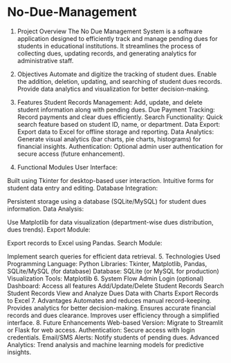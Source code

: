 # No-Due-Management
1. Project Overview
The No Due Management System is a software application designed to efficiently track and manage pending dues for students in educational institutions. It streamlines the process of collecting dues, updating records, and generating analytics for administrative staff.

2. Objectives
Automate and digitize the tracking of student dues.
Enable the addition, deletion, updating, and searching of student dues records.
Provide data analytics and visualization for better decision-making.
3. Features
Student Records Management: Add, update, and delete student information along with pending dues.
Due Payment Tracking: Record payments and clear dues efficiently.
Search Functionality: Quick search feature based on student ID, name, or department.
Data Export: Export data to Excel for offline storage and reporting.
Data Analytics: Generate visual analytics (bar charts, pie charts, histograms) for financial insights.
Authentication: Optional admin user authentication for secure access (future enhancement).
4. Functional Modules
User Interface:

Built using Tkinter for desktop-based user interaction.
Intuitive forms for student data entry and editing.
Database Integration:

Persistent storage using a database (SQLite/MySQL) for student dues information.
Data Analysis:

Use Matplotlib for data visualization (department-wise dues distribution, dues trends).
Export Module:

Export records to Excel using Pandas.
Search Module:

Implement search queries for efficient data retrieval.
5. Technologies Used
Programming Language: Python
Libraries: Tkinter, Matplotlib, Pandas, SQLite/MySQL (for database)
Database: SQLite (or MySQL for production)
Visualization Tools: Matplotlib
6. System Flow
Admin Login (optional)
Dashboard: Access all features
Add/Update/Delete Student Records
Search Student Records
View and Analyze Dues Data with Charts
Export Records to Excel
7. Advantages
Automates and reduces manual record-keeping.
Provides analytics for better decision-making.
Ensures accurate financial records and dues clearance.
Improves user efficiency through a simplified interface.
8. Future Enhancements
Web-based Version: Migrate to Streamlit or Flask for web access.
Authentication: Secure access with login credentials.
Email/SMS Alerts: Notify students of pending dues.
Advanced Analytics: Trend analysis and machine learning models for predictive insights.

